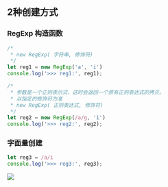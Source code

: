 ## 2种创建方式
### RegExp 构造函数
```js
/*
 * new RegExp( 字符串, 修饰符)
 */
let reg1 = new RegExp('a', 'i')
console.log('>>> reg1:', reg1);

/*
 * 参数是一个正则表示式，这时会返回一个原有正则表达式的拷贝。
 * 以指定的修饰符为准
 * new RegExp( 正则表达式, 修饰符)
 */
let reg2 = new RegExp(/a/g, 'i')
console.log('>>> reg2:', reg2);
```

### 字面量创建
```js
let reg3 = /a/i
console.log('>>> reg3:', reg3);
```
![](https://tva1.sinaimg.cn/large/006tNbRwly1ga6kll8ghyj30k20a4q33.jpg)